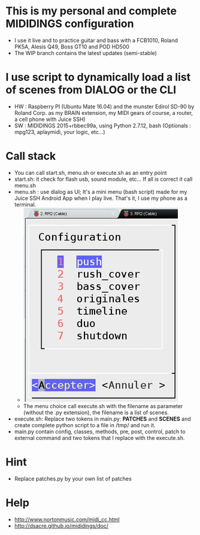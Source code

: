 # This is my personal and complete MIDIDINGS configuration
* I use it live and to practice guitar and bass with a FCB1010, Roland PK5A, Alesis Q49, Boss GT10 and POD HD500
* The WIP branch contains the latest updates (semi-stable)
# I use script to dynamically load a list of scenes from DIALOG or the CLI
* HW : Raspberry PI (Ubuntu Mate 16.04) and the munster Edirol SD-90 by Roland Corp. as my BRAIN extension, my MIDI gears of course, a router, a cell phone with Juice SSH)
* SW : MIDIDINGS 2015+rbbec99a, using Python 2.7.12, bash (Optionals : mpg123, aplaymidi, your logic, etc...)
# Call stack
* You can call start.sh, menu.sh or execute.sh as an entry point
* start.sh: it check for flash usb, sound module, etc... If all is correct it call menu.sh 
* menu.sh : use dialog as UI; It's a mini menu (bash script) made for my Juice SSH Android App when I play live. That's it, I use my phone as a terminal.
	* ![UI](https://github.com/stefets/live-config/blob/wip/_ui.jpg "Screen Capture")
	* The menu choice call execute.sh with the filename as parameter (without the .py extension), the filename is a list of scenes.
* execute.sh: Replace two tokens in main.py: __PATCHES__ and __SCENES__ and create complete python script to a file in /tmp/ and run it.
* main.py contain config, classes, methods, pre, post, control, patch to external command and two tokens that I replace with the execute.sh.
# Hint
* Replace patches.py by your own list of patches
# Help
* http://www.nortonmusic.com/midi_cc.html
* http://dsacre.github.io/mididings/doc/

